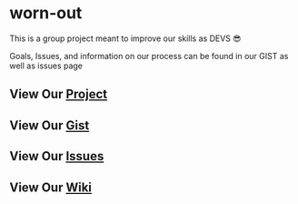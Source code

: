# worn-out

This is a group project meant to improve our skills as DEVS 😎

Goals, Issues, and information on our process can be found in our GIST as well as issues page

## View Our [Project](https://github.com/users/FlameRender/projects/1) 
## View Our [Gist](https://gist.github.com/FlameRender/bea3fca3546f3b9422d55f65feda8669#feature-goals)
## View Our [Issues](https://github.com/FlameRender/worn-out/issues)
## View Our [Wiki](https://github.com/FlameRender/worn-out/wiki)



